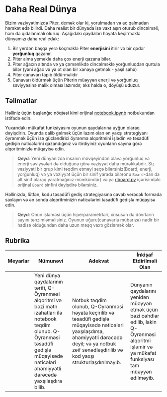 # Daha Real Dünya

Bizim vəziyyətimizdə Piter, demək olar ki, yorulmadan və ac qalmadan hərəkət edə bilirdi. Daha realist bir dünyada isə vaxt aşırı oturub dincəlməli, həm də qidalanmalı oluruq. Aşağıdakı qaydaları həyata keçirməklə dünyamızı daha real edək:

1. Bir yerdən başqa yerə köçməklə Piter **enerjisini** itirir və bir qədər **yorğunluq** qazanır.
2. Piter alma yeməklə daha çox enerji qazana bilər.
3. Piter ağacın altında və ya çəmənlikdə dincəlməklə yorğunluqdan qurtula bilər (yəni ağac və ya ot olan bir xanaya getmək - yaşıl sahə)
4. Piter canavarı tapıb öldürməlidir
5. Canavarı öldürmək üçün Piterin müəyyən enerji və yorğunluq səviyyəsinə malik olması lazımdır, əks halda o, döyüşü uduzur.

## Təlimatlar

Həlliniz üçün başlanğıc nöqtəsi kimi orijinal [notebook.ipynb](../notebook.ipynb) notbukundan istifadə edin.

Yuxarıdakı mükafat funksiyasını oyunun qaydalarına uyğun olaraq dəyişdirin. Oyunda qalib gəlmək üçün lazım olan ən yaxşı strategiyanı öyrənmək üçün isə gücləndirici öyrənmə alqoritmini işlədin və təsadüfi gedişin nəticələrini qazandığınız və itirdiyiniz oyunların sayına görə alqoritminizlə müqayisə edin.

> **Qeyd**: Yeni dünyanızda insanın mövqeyindən əlavə yorğunluq və enerji səviyyələri də olduğuna görə vəziyyət daha mürəkkəbdir. Siz vəziyyəti bir qrup kimi təqdim etməyi seçə bilərsiniz(Board, enerji, yorğunluq) və ya vəziyyət üçün bir sinif yarada bilə(onu `Board`-dan da alt sinif olaraq yaratmağınız mümkündür) və ya [rlboard.py](../rlboard.py) içərisindəki orijinal `Board` sinfini dəyişdirə bilərsiniz.

Həllinizdə, lütfən, kodu təsadüfi gediş strategiyasına cavab verəcək formada saxlayın və ən sonda alqoritminizin nəticələrini təsadüfi gedişlə müqayisə edin.

> **Qeyd**: Onun işləməsi üçün hiperparametrləri, xüsusən də dövrlərin sayını tənzimləməlisiniz. Oyunun uğuru(canavarla mübarizə) nadir bir hadisə olduğundan daha uzun məşq vaxtı gözləmək olar.

## Rubrika

| Meyarlar | Nümunəvi | Adekvat | İnkişaf Etdirilməli Olan |
| -------- | -------- | ------- | ------------------------ |
|          | Yeni dünya qaydalarının tərifi, Q-Öyrənməsi alqoritmi və bəzi mətn izahatları ilə notebook təqdim olunub. Q-Öyrənməsi təsadüfi gedişlə müqayisədə nəticələri əhəmiyyətli dərəcədə yaxşılaşdıra bilib. | Notbuk təqdim olunub, Q-Öyrənməsi həyata keçirilib və təsadüfi gedişlə müqayisədə nəticələri yaxşılaşdırsa, əhəmiyyətli dərəcədə deyil; və ya notbuk zəif sənədləşdirilib və kod yaxşı strukturlaşdırılmayıb. | Dünyanın qaydalarını yenidən müəyyən etmək üçün bəzi cəhdlər edilib, lakin Q-Öyrənməsi alqoritmi işləmir və ya mükafat funksiyası tam müəyyən edilməyib. |